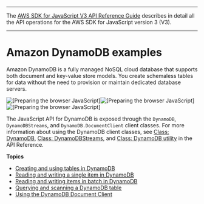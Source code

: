 --------

 The [AWS SDK for JavaScript V3 API Reference Guide](https://docs.aws.amazon.com/AWSJavaScriptSDK/v3/latest/index.html) describes in detail all the API operations for the AWS SDK for JavaScript version 3 \(V3\)\. 

--------

# Amazon DynamoDB examples<a name="dynamodb-examples"></a>

Amazon DynamoDB is a fully managed NoSQL cloud database that supports both document and key\-value store models\. You create schemaless tables for data without the need to provision or maintain dedicated database servers\.

![\[Preparing the browser JavaScript\]](http://docs.aws.amazon.com/sdk-for-javascript/v3/developer-guide/)![\[Preparing the browser JavaScript\]](http://docs.aws.amazon.com/sdk-for-javascript/v3/developer-guide/)![\[Preparing the browser JavaScript\]](http://docs.aws.amazon.com/sdk-for-javascript/v3/developer-guide/)

The JavaScript API for DynamoDB is exposed through the `DynamoDB`, `DynamoDBStreams`, and `DynamoDB.DocumentClient` client classes\. For more information about using the DynamoDB client classes, see [Class: DynamoDB](https://docs.aws.amazon.com/AWSJavaScriptSDK/v3/latest/clients/client-dynamodb/classes/dynamodb.html), [Class: DynamoDBStreams](https://docs.aws.amazon.com/AWSJavaScriptSDK/v3/latest/clients/client-dynamodb-streams/classes/dynamodbstreams.html), and [Class: DynamoDB utility](https://docs.aws.amazon.com/AWSJavaScriptSDK/v3/latest/modules/_aws_sdk_util_dynamodb.html) in the API Reference\.

**Topics**
+ [Creating and using tables in DynamoDB](dynamodb-examples-using-tables.md)
+ [Reading and writing a single item in DynamoDB](dynamodb-example-table-read-write.md)
+ [Reading and writing items in batch in DynamoDB](dynamodb-example-table-read-write-batch.md)
+ [Querying and scanning a DynamoDB table](dynamodb-example-query-scan.md)
+ [Using the DynamoDB Document Client](dynamodb-example-dynamodb-utilities.md)